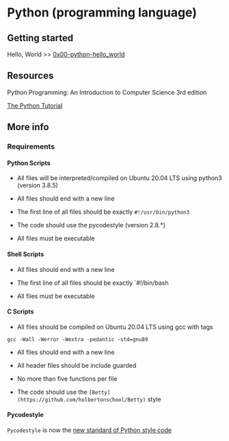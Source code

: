 # Python (programming language)

## Getting started

Hello, World >> [0x00-python-hello_world](./0x00-python-hello_world)

## Resources

Python Programming: An Introduction to Computer Science 3rd edition

[The Python Tutorial](https://docs.python.org/3.4/tutorial/index.html)

## More info

### Requirements

#### Python Scripts

* All files will be interpreted/compiled on Ubuntu 20.04 LTS using python3 (version 3.8.5)

* All files should end with a new line

* The first line of all files should be exactly `#!/usr/bin/python3`

* The code should use the pycodestyle (version 2.8.*)

* All files must be executable

#### Shell Scripts

* All files should end with a new line

* The first line of all files should be exactly `#!/bin/bash

* All files must be executable

#### C Scripts

* All files should be compiled on Ubuntu 20.04 LTS using gcc with tags

`gcc -Wall -Werror -Wextra -pedantic -std=gnu89`

* All files should end with a new line

* All header files should be include guarded

* No more than five functions per file

* The code should use the `[Betty](https://github.com/holbertonschool/Betty)` style

#### Pycodestyle

`Pycodestyle` is now the [new standard of Python style code](./https://github.com/PyCQA/pycodestyle/issues/466)
